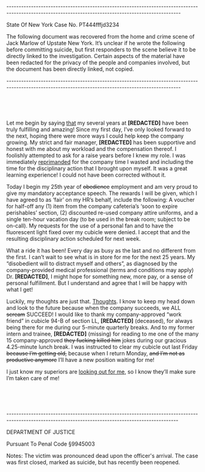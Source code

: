\-----------------------------------------------------------------------------------------------------------------------------------------------------

State Of New York                                                                                                            Case No. PT444fffjd3234      

The following document was recovered from the home and crime scene of Jack Marlow of Upstate New York. It’s unclear if he wrote the following before committing suicide, but first responders to the scene believe it to be directly linked to the investigation. Certain aspects of the material have been redacted for the privacy of the people and companies involved, but the document has been directly linked, not copied.

\-----------------------------------------------------------------------------------------------------------------------------------------------------

&#x200B;

&#x200B;

Let me begin by saying [that](https://encrypted-tbn0.gstatic.com/images?q=tbn:ANd9GcSW2vNo_5r_OQovvQqqDckXs0vwDPzB3Ea15A&usqp=CAU) my several years at **\[REDACTED\]** have been truly fulfilling and amazing! Since my first day, I’ve only looked forward to the next, hoping there were more ways I could help keep the company growing. My strict and fair manager, **\[REDACTED\]** has been supportive and honest with me about my workload and the compensation thereof. I foolishly attempted to ask for a raise years before I knew my role. I was immediately [reprimanded](https://encrypted-tbn0.gstatic.com/images?q=tbn:ANd9GcTK4luuYxKnip53XWAIRTyZqiN2OCrixMTzQQ&usqp=CAU) for the company time I wasted and including the time for the disciplinary action that I brought upon myself. It was a great learning experience! I could not have been corrected without it.

Today I begin my 25th year of ~~obedience~~ employment and am very proud to give my mandatory acceptance speech. The rewards I will be given, which I have agreed to as ‘fair’ on my HR’s behalf, include the following: A voucher for half-off any (1) item from the company cafeteria’s ‘soon to expire perishables’ section, (2) discounted re-used company attire uniforms, and a single ten-hour vacation day (to be used in the break room; subject to be on-call). My requests for the use of a personal fan and to have the fluorescent light fixed over my cubicle were denied. I accept that and the resulting disciplinary action scheduled for next week.

What a ride it has been! Every day as busy as the last and no different from the first. I can’t wait to see what is in store for me for the next 25 years. My “disobedient will to distract myself and others”, as diagnosed by the company-provided medical professional (terms and conditions may apply) Dr. **\[REDACTED\]**, I might hope for something new, more pay, or a sense of personal fulfillment. But I understand and agree that I will be happy with what I get!

Luckily, my thoughts are just that. [Thoughts](https://bestclassicbands.com/wp-content/uploads/2017/05/Theyre-Coming-to-Take-Me-Away.jpg). I know to keep my head down and look to the future because when the company succeeds, we ALL ~~scream~~ SUCCEED! I would like to thank my company-approved “work friend” in cubicle 94-B of section LL, **\[REDACTED\]** (deceased), for always being there for me during our 5-minute quarterly breaks. And to my former intern and trainee, **\[REDACTED\]** (missing) for reading to me one of the many 15 company-approved ~~they fucking killed him~~ jokes during our gracious 4.25-minute lunch break. I was instructed to clear my cubicle out last Friday ~~because I’m getting old,~~ because when I return Monday, ~~and I’m not as productive anymore~~ I’ll have a new position waiting for me!

I just know my superiors are [looking out for me](https://images.squarespace-cdn.com/content/v1/51548f02e4b0cc565007cbd8/1632957495772-J9QLTQXSIHU97JU0F60X/646B039C-EB32-4462-BED0-F3888339BB3D.jpeg?format=2500w), so I know they’ll make sure I’m taken care of me!

&#x200B;

&#x200B;

 \---------------------------------------------------------------------------------------------------------------------------------------------------- 

DEPARTMENT OF JUSTICE

Pursuant To Penal Code §9945003

Notes: The victim was pronounced dead upon the officer's arrival. The case was first closed, marked as suicide, but has recently been reopened.